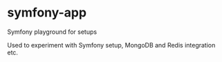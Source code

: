 # symfony-app
Symfony playground for setups

Used to experiment with Symfony setup, MongoDB and Redis integration etc.
